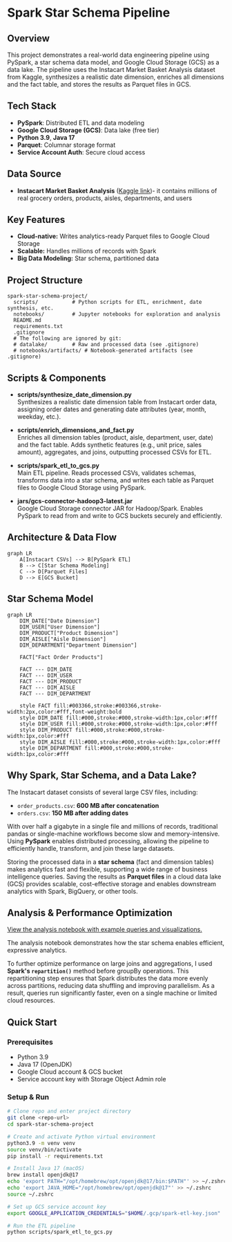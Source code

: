 # Spark Star Schema Pipeline

## Overview
This project demonstrates a real-world data engineering pipeline using PySpark, a star schema data model, and Google Cloud Storage (GCS) as a data lake. The pipeline uses the Instacart Market Basket Analysis dataset from Kaggle, synthesizes a realistic date dimension, enriches all dimensions and the fact table, and stores the results as Parquet files in GCS.

## Tech Stack
- **PySpark**: Distributed ETL and data modeling
- **Google Cloud Storage (GCS)**: Data lake (free tier)
- **Python 3.9**, **Java 17**
- **Parquet**: Columnar storage format
- **Service Account Auth**: Secure cloud access

## Data Source
- **Instacart Market Basket Analysis** ([Kaggle link](https://www.kaggle.com/datasets/psparks/instacart-market-basket-analysis))- it contains millions of real grocery orders, products, aisles, departments, and users

## Key Features
- **Cloud-native:** Writes analytics-ready Parquet files to Google Cloud Storage
- **Scalable:** Handles millions of records with Spark
- **Big Data Modeling:** Star schema, partitioned data

## Project Structure
```
spark-star-schema-project/
  scripts/           # Python scripts for ETL, enrichment, date synthesis, etc.
  notebooks/         # Jupyter notebooks for exploration and analysis
  README.md
  requirements.txt
  .gitignore
  # The following are ignored by git:
  # datalake/        # Raw and processed data (see .gitignore)
  # notebooks/artifacts/ # Notebook-generated artifacts (see .gitignore)
```

## Scripts & Components

- **scripts/synthesize_date_dimension.py**  
  Synthesizes a realistic date dimension table from Instacart order data, assigning order dates and generating date attributes (year, month, weekday, etc.).

- **scripts/enrich_dimensions_and_fact.py**  
  Enriches all dimension tables (product, aisle, department, user, date) and the fact table. Adds synthetic features (e.g., unit price, sales amount), aggregates, and joins, outputting processed CSVs for ETL.

- **scripts/spark_etl_to_gcs.py**  
  Main ETL pipeline. Reads processed CSVs, validates schemas, transforms data into a star schema, and writes each table as Parquet files to Google Cloud Storage using PySpark.

- **jars/gcs-connector-hadoop3-latest.jar**  
  Google Cloud Storage connector JAR for Hadoop/Spark. Enables PySpark to read from and write to GCS buckets securely and efficiently.

## Architecture & Data Flow
```mermaid
graph LR
    A[Instacart CSVs] --> B[PySpark ETL]
    B --> C[Star Schema Modeling]
    C --> D[Parquet Files]
    D --> E[GCS Bucket]
```

## Star Schema Model
```mermaid
graph LR
    DIM_DATE["Date Dimension"]
    DIM_USER["User Dimension"]
    DIM_PRODUCT["Product Dimension"]
    DIM_AISLE["Aisle Dimension"]
    DIM_DEPARTMENT["Department Dimension"]

    FACT["Fact Order Products"]

    FACT --- DIM_DATE
    FACT --- DIM_USER
    FACT --- DIM_PRODUCT
    FACT --- DIM_AISLE
    FACT --- DIM_DEPARTMENT

    style FACT fill:#003366,stroke:#003366,stroke-width:2px,color:#fff,font-weight:bold
    style DIM_DATE fill:#000,stroke:#000,stroke-width:1px,color:#fff
    style DIM_USER fill:#000,stroke:#000,stroke-width:1px,color:#fff
    style DIM_PRODUCT fill:#000,stroke:#000,stroke-width:1px,color:#fff
    style DIM_AISLE fill:#000,stroke:#000,stroke-width:1px,color:#fff
    style DIM_DEPARTMENT fill:#000,stroke:#000,stroke-width:1px,color:#fff
```

## Why Spark, Star Schema, and a Data Lake?

The Instacart dataset consists of several large CSV files, including:
- `order_products.csv`: **600 MB after concatenation**
- `orders.csv`: **150 MB after adding dates**

With over half a gigabyte in a single file and millions of records, traditional pandas or single-machine workflows become slow and memory-intensive. Using **PySpark** enables distributed processing, allowing the pipeline to efficiently handle, transform, and join these large datasets. 

Storing the processed data in a **star schema** (fact and dimension tables) makes analytics fast and flexible, supporting a wide range of business intelligence queries. Saving the results as **Parquet files** in a cloud data lake (GCS) provides scalable, cost-effective storage and enables downstream analytics with Spark, BigQuery, or other tools.

## Analysis & Performance Optimization
[View the analysis notebook with example queries and visualizations.](notebooks/star_schema_analysis.ipynb)

The analysis notebook demonstrates how the star schema enables efficient, expressive analytics.

To further optimize performance on large joins and aggregations, I used **Spark's `repartition()`** method before groupBy operations. This repartitioning step ensures that Spark distributes the data more evenly across partitions, reducing data shuffling and improving parallelism. As a result, queries run significantly faster, even on a single machine or limited cloud resources.

## Quick Start

### Prerequisites
- Python 3.9
- Java 17 (OpenJDK)
- Google Cloud account & GCS bucket
- Service account key with Storage Object Admin role

### Setup & Run
```bash
# Clone repo and enter project directory
git clone <repo-url>
cd spark-star-schema-project

# Create and activate Python virtual environment
python3.9 -m venv venv
source venv/bin/activate
pip install -r requirements.txt

# Install Java 17 (macOS)
brew install openjdk@17
echo 'export PATH="/opt/homebrew/opt/openjdk@17/bin:$PATH"' >> ~/.zshrc
echo 'export JAVA_HOME="/opt/homebrew/opt/openjdk@17"' >> ~/.zshrc
source ~/.zshrc

# Set up GCS service account key
export GOOGLE_APPLICATION_CREDENTIALS="$HOME/.gcp/spark-etl-key.json"

# Run the ETL pipeline
python scripts/spark_etl_to_gcs.py
```